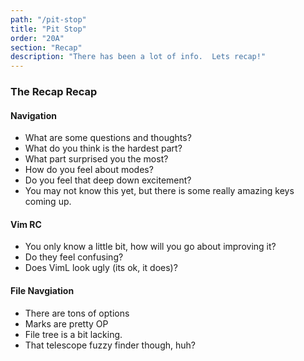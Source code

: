 ```yaml
---
path: "/pit-stop"
title: "Pit Stop"
order: "20A"
section: "Recap"
description: "There has been a lot of info.  Lets recap!"
---
```


### The Recap Recap

#### Navigation
* What are some questions and thoughts?  
* What do you think is the hardest part?  
* What part surprised you the most?
* How do you feel about modes?
* Do you feel that deep down excitement?
* You may not know this yet, but there is some really amazing keys coming up.

#### Vim RC
* You only know a little bit, how will you go about improving it?
* Do they feel confusing?
* Does VimL look ugly (its ok, it does)?

#### File Navgiation
* There are tons of options
* Marks are pretty OP
* File tree is a bit lacking.
* That telescope fuzzy finder though, huh?

